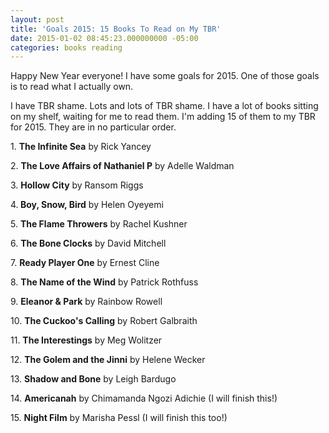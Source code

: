 ```yaml
---
layout: post
title: 'Goals 2015: 15 Books To Read on My TBR'
date: 2015-01-02 08:45:23.000000000 -05:00
categories: books reading
---
```

<p>Happy New Year everyone! I have some goals for 2015. One of those goals is to read what I actually own.</p>
<p>I have TBR shame. Lots and lots of TBR shame. I have a lot of books sitting on my shelf, waiting for me to read them. I'm adding 15 of them to my TBR for 2015. They are in no particular order.</p>
<p>1. <strong>The Infinite Sea</strong> by Rick Yancey</p>
<p>2. <strong>The Love Affairs of Nathaniel P</strong> by Adelle Waldman</p>
<p>3. <strong>Hollow City</strong> by Ransom Riggs</p>
<p>4.<strong> Boy, Snow, Bird</strong> by Helen Oyeyemi</p>
<p>5. <strong>The Flame Throwers</strong> by Rachel Kushner</p>
<p>6. <strong>The Bone Clocks</strong> by David Mitchell</p>
<p>7. <strong>Ready Player One</strong> by Ernest Cline</p>
<p>8. <strong>The Name of the Wind</strong> by Patrick Rothfuss</p>
<p>9. <strong>Eleanor &amp; Park</strong> by Rainbow Rowell</p>
<p>10. <strong>The Cuckoo's Calling</strong> by Robert Galbraith</p>
<p>11. <strong>The Interestings</strong> by Meg Wolitzer</p>
<p>12. <strong>The Golem and the Jinni</strong> by Helene Wecker</p>
<p>13. <strong>Shadow and Bone</strong> by Leigh Bardugo</p>
<p>14. <strong>Americanah</strong> by Chimamanda Ngozi Adichie (I will finish this!)</p>
<p>15. <strong>Night Film</strong> by Marisha Pessl (I will finish this too!)</p>
